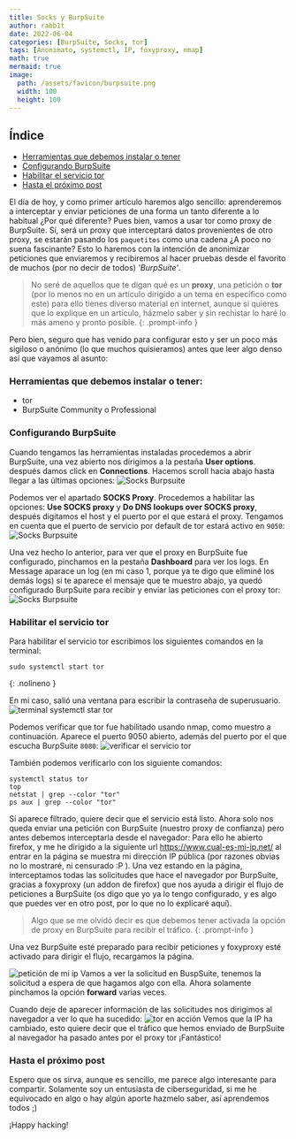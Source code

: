 ```yaml
---
title: Socks y BurpSuite
author: rabb1t
date: 2022-06-04
categories: [BurpSuite, Socks, tor]
tags: [Anonimato, systemctl, IP, foxyproxy, nmap]
math: true
mermaid: true
image:
  path: /assets/favicon/burpsuite.png
  width: 100
  height: 100
---
```


## Índice
- [Herramientas que debemos instalar o tener](#herramientas-que-debemos-instalar-o-tener)
- [Configurando BurpSuite](#configurando-burpsuite)
- [Habilitar el servicio tor](#habilitar-el-servicio-tor)
- [Hasta el próximo post](#hasta-el-próximo-post)


El día de hoy, y como primer artículo haremos algo sencillo: aprenderemos a interceptar y enviar peticiones de una forma un tanto diferente a lo habitual ¿Por qué diferente? Pues bien, vamos a usar tor como proxy de BurpSuite. Sí, será un proxy que interceptará datos provenientes de otro proxy, se estarán pasando los ```paquetitos``` como una cadena ¿A poco no suena fascinante? Esto lo haremos con la intención de anonimizar peticiones que enviaremos y recibiremos al hacer pruebas desde el favorito de muchos (por no decir de todos) *'BurpSuite'*.

> No seré de aquellos que te digan qué es un __proxy__, una petición o __tor__ (por lo menos no en un artículo dirigido a un tema en específico como este) para ello tienes diverso material en internet, aunque si quieres que lo explique en un artículo, házmelo saber y sin rechistar lo haré lo más ameno y pronto posible.
{: .prompt-info }

Pero bien, seguro que has venido para configurar esto y ser un poco más sigiloso o anónimo (lo que muchos quisieramos) antes que leer algo denso así que vayamos al asunto:

### Herramientas que debemos instalar o tener:
- tor
- BurpSuite Community o Professional

### Configurando BurpSuite
Cuando tengamos las herramientas instaladas procedemos a abrir BurpSuite, una vez abierto nos dirigimos a la pestaña __User options__. después damos click en __Connections__. Hacemos scroll hacia abajo hasta llegar a las últimas opciones:
![Socks Burpsuite](/assets/favicon/2022-06-04/burpsocks1.png)

Podemos ver el apartado __SOCKS Proxy__. Procedemos a habilitar las opciones: __Use SOCKS proxy__ y __Do DNS lookups over SOCKS proxy__, después digitamos el host y el puerto por el que estará el proxy. Tengamos en cuenta que el puerto de servicio por default de tor estará activo en `9050`:
![Socks Burpsuite](/assets/favicon/2022-06-04/burpsocks2.png)

Una vez hecho lo anterior, para ver que el proxy en BurpSuite fue configurado, pinchamos en la pestaña __Dashboard__ para ver los logs. En Message aparace un log (en mi caso 1, porque ya te digo que eliminé los demás logs) si te aparece el mensaje que te muestro abajo, ya quedó configurado BurpSuite para recibir y enviar las peticiones con el proxy tor:
![Socks Burpsuite](/assets/favicon/2022-06-04/burpsocks3.png)

### Habilitar el servicio tor
Para habilitar el servicio tor escribimos los siguientes comandos en la terminal:

```shell
sudo systemctl start tor
```
{: .nolineno }

En mi caso, salió una ventana para escribir la contraseña de superusuario.
![terminal systemctl star tor](/assets/favicon/2022-06-04/burpsocks4.png)

Podemos verificar que tor fue habilitado usando nmap, como muestro a continuación. Aparece el puerto 9050 abierto, además del puerto por el que escucha BurpSuite `8080`:
![verificar el servicio tor](/assets/favicon/2022-06-04/burpsocks5.png)

También podemos verificarlo con los siguiente comandos:
```shell
systemctl status tor
top
netstat | grep --color "tor"
ps aux | grep --color "tor"
```

Si aparece filtrado, quiere decir que el servicio está listo. Ahora solo nos queda enviar una petición con BurpSuite (nuestro proxy de confianza) pero antes debemos interceptarla desde el navegador:
Para ello he abierto firefox, y me he dirigido a la siguiente url <https://www.cual-es-mi-ip.net/> al entrar en la página se muestra mi dirección IP pública (por razones obvias no lo mostraré, ni censurado :P ). Una vez estando en la página, interceptamos todas las solicitudes que hace el navegador por BurpSuite, gracias a foxyproxy (un addon de firefox) que nos ayuda a dirigir el flujo de peticiones a BurpSuite (os digo que yo ya lo tengo configurado, y es algo que puedes ver en otro post, por lo que no lo explicaré aquí).

> Algo que se me olvidó decir es que debemos tener activada la opción de proxy en BurpSuite para recibir el tráfico.
{: .prompt-info }

Una vez BurpSuite esté preparado para recibir peticiones y foxyproxy esté activado para dirigir el flujo, recargamos la página.

![petición de mi ip](/assets/favicon/2022-06-04/burpsocks6.png)
Vamos a ver la solicitud en BuspSuite, tenemos la solicitud a espera de que hagamos algo con ella. Ahora solamente pinchamos la opción __forward__ varias veces.

Cuando deje de aparecer información de las solicitudes nos dirigimos al navegador a ver lo que ha sucedido:
![tor en acción](/assets/favicon/2022-06-04/burpsocks7.png)
Vemos que la IP ha cambiado, esto quiere decir que el tráfico que hemos enviado de BurpSuite al navegador ha pasado antes por el proxy tor ¡Fantástico!

### Hasta el próximo post
Espero que os sirva, aunque es sencillo, me parece algo interesante para compartir.
Solamente soy un entusiasta de ciberseguridad, si me he equivocado en algo o hay algún aporte hazmelo saber, así aprendemos todos ;)

¡Happy hacking!